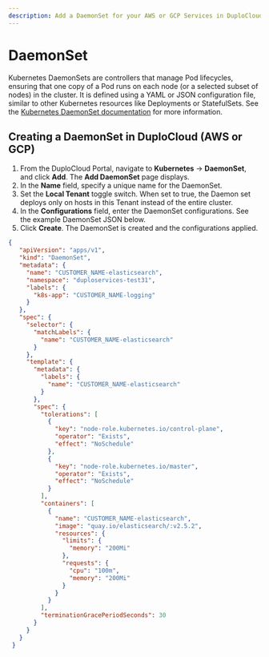 ```yaml
---
description: Add a DaemonSet for your AWS or GCP Services in DuploCloud
---
```


# DaemonSet

Kubernetes DaemonSets are controllers that manage Pod lifecycles, ensuring that one copy of a Pod runs on each node (or a selected subset of nodes) in the cluster. It is defined using a YAML or JSON configuration file, similar to other Kubernetes resources like Deployments or StatefulSets. See the [Kubernetes DaemonSet documentation](https://kubernetes.io/docs/concepts/workloads/controllers/daemonset/) for more information.

## Creating a DaemonSet in DuploCloud (AWS or GCP)

1. From the DuploCloud Portal, navigate to **Kubernetes** -> **DaemonSet**, and click **Add**. The **Add DaemonSet** page displays.
2. In the **Name** field, specify a unique name for the DaemonSet.&#x20;
3. Set the **Local Tenant** toggle switch. When set to true, the Daemon set deploys only on hosts in this Tenant instead of the entire cluster.
4. In the **Configurations** field, enter the DaemonSet configurations. See the example DaemonSet JSON below.&#x20;
5. Click **Create**. The DaemonSet is created and the configurations applied.&#x20;

```json
{
   "apiVersion": "apps/v1",
   "kind": "DaemonSet",
   "metadata": {
     "name": "CUSTOMER_NAME-elasticsearch",
     "namespace": "duploservices-test31",
     "labels": {
       "k8s-app": "CUSTOMER_NAME-logging"
     }
   },
   "spec": {
     "selector": {
       "matchLabels": {
         "name": "CUSTOMER_NAME-elasticsearch"
       }
     },
     "template": {
       "metadata": {
         "labels": {
           "name": "CUSTOMER_NAME-elasticsearch"
         }
       },
       "spec": {
         "tolerations": [
           {
             "key": "node-role.kubernetes.io/control-plane",
             "operator": "Exists",
             "effect": "NoSchedule"
           },
           {
             "key": "node-role.kubernetes.io/master",
             "operator": "Exists",
             "effect": "NoSchedule"
           }
         ],
         "containers": [
           {
             "name": "CUSTOMER_NAME-elasticsearch",
             "image": "quay.io/elasticsearch/:v2.5.2",
             "resources": {
               "limits": {
                 "memory": "200Mi"
               },
               "requests": {
                 "cpu": "100m",
                 "memory": "200Mi"
               }
             }
           }
         ],
         "terminationGracePeriodSeconds": 30
       }
     }
   }
 }
```

